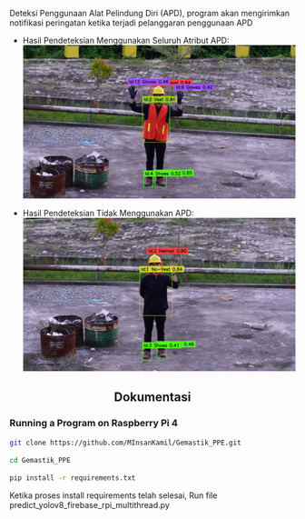 Deteksi Penggunaan Alat Pelindung Diri (APD), program akan mengirimkan notifikasi peringatan ketika terjadi pelanggaran penggunaan APD

- Hasil Pendeteksian Menggunakan Seluruh Atribut APD:
![Alt text](images/image25.jpg)

- Hasil Pendeteksian Tidak Menggunakan APD:
![Alt text](images/image16.jpg)

## <div align="center">Dokumentasi</div>

### Running a Program on Raspberry Pi 4

```bash
git clone https://github.com/MInsanKamil/Gemastik_PPE.git
```

```bash
cd Gemastik_PPE
```

```bash
pip install -r requirements.txt
```

Ketika proses install requirements telah selesai, Run file predict_yolov8_firebase_rpi_multithread.py
